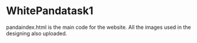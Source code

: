 # WhitePandatask1
pandaindex.html is the main code for the website.
All the images used in the designing also uploaded.
